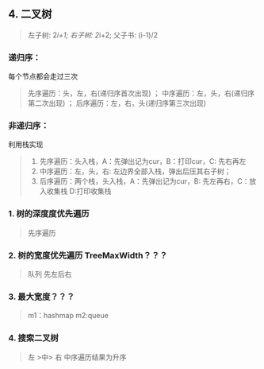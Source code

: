 
## 4. 二叉树
> 左子树: 2*i+1; 右子树: 2*i+2; 父子书: (i-1)/2
###  递归序：
每个节点都会走过三次
> 先序遍历：头，左，右(递归序首次出现) ；
> 中序遍历：左，头，右(递归序第二次出现) ；
> 后序遍历：左，右，头(递归序第三次出现)
### 非递归序：
利用栈实现
>1. 先序遍历：头入栈，A：先弹出记为cur，B：打印cur，C: 先右再左
> 2. 中序遍历：左，头，右: 左边界全部入栈，弹出后压其右子树；
> 3. 后序遍历：两个栈，头入栈，A：先弹出记为cur，B: 先左再右，C：放入收集栈  D:打印收集栈

### 1. 树的深度度优先遍历
> 先序遍历
### 2. 树的宽度优先遍历 TreeMaxWidth？？？
>队列 先左后右
> 
 ### 3. 最大宽度？？？
> m1：hashmap
> m2:queue
>
### 4. 搜索二叉树
> 左 >中> 右 
> 中序遍历结果为升序